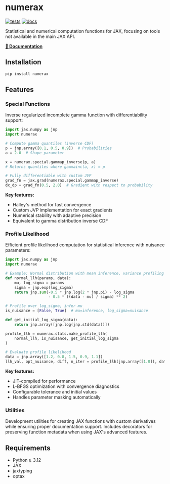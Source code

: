 # numerax

[![tests](https://github.com/juehang/numerax/actions/workflows/test.yml/badge.svg)](https://github.com/juehang/numerax/actions/workflows/test.yml)
[![docs](https://github.com/juehang/numerax/actions/workflows/docs.yml/badge.svg)](https://juehang.github.io/numerax/)

Statistical and numerical computation functions for JAX, focusing on tools not available in the main JAX API.

**[📖 Documentation](https://juehang.github.io/numerax/)**

## Installation

```bash
pip install numerax
```

## Features

### Special Functions

Inverse regularized incomplete gamma function with differentiability support:

```python
import jax.numpy as jnp
import numerax

# Compute gamma quantiles (inverse CDF)
p = jnp.array([0.1, 0.5, 0.9])  # Probabilities
a = 2.0  # Shape parameter

x = numerax.special.gammap_inverse(p, a)
# Returns quantiles where gammainc(a, x) = p

# Fully differentiable with custom JVP
grad_fn = jax.grad(numerax.special.gammap_inverse)
dx_dp = grad_fn(0.5, 2.0)  # Gradient with respect to probability
```

**Key features:**
- Halley's method for fast convergence
- Custom JVP implementation for exact gradients
- Numerical stability with adaptive precision
- Equivalent to gamma distribution inverse CDF

### Profile Likelihood

Efficient profile likelihood computation for statistical inference with nuisance parameters:

```python
import jax.numpy as jnp
import numerax

# Example: Normal distribution with mean inference, variance profiling
def normal_llh(params, data):
    mu, log_sigma = params
    sigma = jnp.exp(log_sigma)
    return jnp.sum(-0.5 * jnp.log(2 * jnp.pi) - log_sigma 
                   - 0.5 * ((data - mu) / sigma) ** 2)

# Profile over log_sigma, infer mu
is_nuisance = [False, True]  # mu=inference, log_sigma=nuisance

def get_initial_log_sigma(data):
    return jnp.array([jnp.log(jnp.std(data))])

profile_llh = numerax.stats.make_profile_llh(
    normal_llh, is_nuisance, get_initial_log_sigma
)

# Evaluate profile likelihood
data = jnp.array([1.2, 0.8, 1.5, 0.9, 1.1])
llh_val, opt_nuisance, diff, n_iter = profile_llh(jnp.array([1.0]), data)
```

**Key features:**
- JIT-compiled for performance
- L-BFGS optimization with convergence diagnostics
- Configurable tolerance and initial values
- Handles parameter masking automatically

### Utilities

Development utilities for creating JAX functions with custom derivatives while ensuring proper documentation support. Includes decorators for preserving function metadata when using JAX's advanced features.

## Requirements

- Python ≥ 3.12
- JAX
- jaxtyping
- optax

